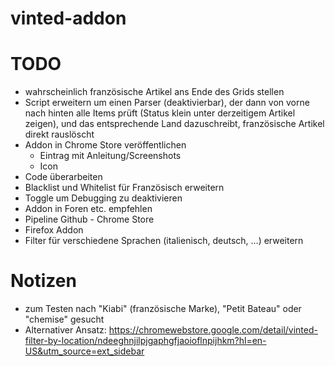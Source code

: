# vinted-addon

# TODO
- wahrscheinlich französische Artikel ans Ende des Grids stellen
- Script erweitern um einen Parser (deaktivierbar), der dann von vorne nach hinten alle Items prüft (Status klein unter derzeitigem Artikel zeigen), und das entsprechende Land dazuschreibt, französische Artikel direkt rauslöscht
- Addon in Chrome Store veröffentlichen
  - Eintrag mit Anleitung/Screenshots
  - Icon
- Code überarbeiten
- Blacklist und Whitelist für Französisch erweitern
- Toggle um Debugging zu deaktivieren
- Addon in Foren etc. empfehlen
- Pipeline Github - Chrome Store
- Firefox Addon
- Filter für verschiedene Sprachen (italienisch, deutsch, ...) erweitern

# Notizen
- zum Testen nach "Kiabi" (französische Marke), "Petit Bateau" oder "chemise" gesucht
- Alternativer Ansatz: https://chromewebstore.google.com/detail/vinted-filter-by-location/ndeeghnjilpjgaphgfjaoioflnpijhkm?hl=en-US&utm_source=ext_sidebar